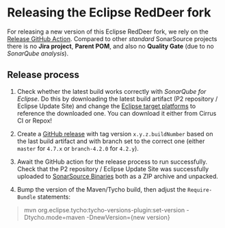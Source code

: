 # Releasing the Eclipse RedDeer fork

For releasing a new version of this Eclipse RedDeer fork, we rely on the
[Release GitHub Action](https://github.com/SonarSource/gh-action_release). Compared to other
*standard* SonarSource projects there is no **Jira project**, **Parent POM**, and also no
**Quality Gate** (due to no *SonarQube analysis*).

## Release process

1. Check whether the latest build works correctly with *SonarQube for Eclipse*. Do this by
   downloading the latest build artifact (P2 repository / Eclipse Update Site) and change the
   [Eclipse target platforms](https://github.com/SonarSource/sonarlint-eclipse/tree/master/target-platforms)
   to reference the downloaded one. You can download it either from Cirrus CI or Repox!

2. Create a [GitHub release](https://github.com/SonarSource/reddeer/releases/new) with tag version
   `x.y.z.buildNumber` based on the last build artifact and with branch set to the correct one
   (either `master` for `4.7.x` or `branch-4.2.0` for `4.2.y`).

3. Await the GitHub action for the release process to run successfully. Check that the P2
   repository / Eclipse Update Site was successfully uploaded to
   [SonarSource Binaries](https://binaries.sonarsource.com/?prefix=RedDeer/releases) both as a ZIP
   archive and unpacked.

4. Bump the version of the Maven/Tycho build, then adjust the `Require-Bundle` statements:

> mvn org.eclipse.tycho:tycho-versions-plugin:set-version -Dtycho.mode=maven -DnewVersion={new version}
